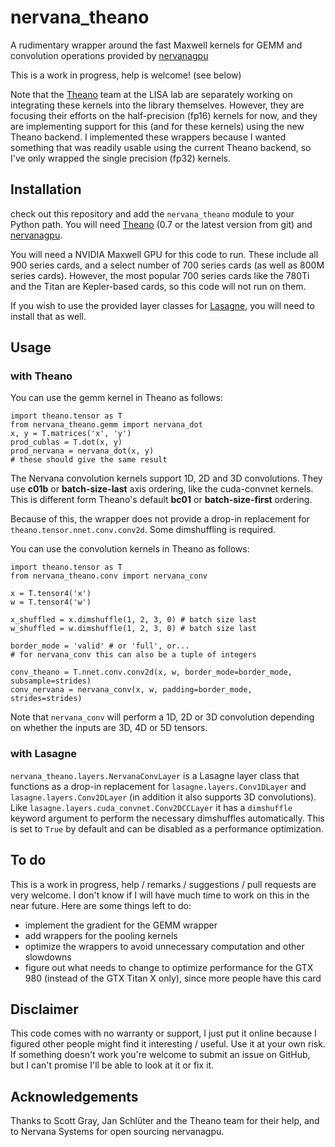 # nervana_theano
A rudimentary wrapper around the fast Maxwell kernels for GEMM and convolution operations provided by [nervanagpu](https://github.com/nervanasystems/nervanagpu)

This is a work in progress, help is welcome! (see below)

Note that the [Theano](https://github.com/Theano/Theano) team at the LISA lab are separately working on integrating these kernels into the library themselves. However, they are focusing their efforts on the half-precision (fp16) kernels for now, and they are implementing support for this (and for these kernels) using the new Theano backend. I implemented these wrappers because I wanted something that was readily usable using the current Theano backend, so I've only wrapped the single precision (fp32) kernels.

## Installation
check out this repository and add the `nervana_theano` module to your Python path.
You will need [Theano](https://github.com/Theano/Theano) (0.7 or the latest version from git) and [nervanagpu](https://github.com/nervanasystems/nervanagpu).

You will need a NVIDIA Maxwell GPU for this code to run. These include all 900 series cards, and a select number of 700 series cards (as well as 800M series cards). However, the most popular 700 series cards like the 780Ti and the Titan are Kepler-based cards, so this code will not run on them.

If you wish to use the provided layer classes for [Lasagne](https://github.com/Lasagne/Lasagne), you will need to install that as well.

## Usage
### with Theano
You can use the gemm kernel in Theano as follows:
```
import theano.tensor as T
from nervana_theano.gemm import nervana_dot
x, y = T.matrices('x', 'y')
prod_cublas = T.dot(x, y)
prod_nervana = nervana_dot(x, y)
# these should give the same result
```

The Nervana convolution kernels support 1D, 2D and 3D convolutions. They use **c01b** or **batch-size-last** axis ordering, like the cuda-convnet kernels. This is different form Theano's default **bc01** or **batch-size-first** ordering.

Because of this, the wrapper does not provide a drop-in replacement for `theano.tensor.nnet.conv.conv2d`. Some dimshuffling is required.

You can use the convolution kernels in Theano as follows:
```
import theano.tensor as T
from nervana_theano.conv import nervana_conv

x = T.tensor4('x')
w = T.tensor4('w')

x_shuffled = x.dimshuffle(1, 2, 3, 0) # batch size last
w_shuffled = w.dimshuffle(1, 2, 3, 0) # batch size last

border_mode = 'valid' # or 'full', or...
# for nervana_conv this can also be a tuple of integers

conv_theano = T.nnet.conv.conv2d(x, w, border_mode=border_mode, subsample=strides)
conv_nervana = nervana_conv(x, w, padding=border_mode, strides=strides)
```

Note that `nervana_conv` will perform a 1D, 2D or 3D convolution depending on whether the inputs are 3D, 4D or 5D tensors.

### with Lasagne
`nervana_theano.layers.NervanaConvLayer` is a Lasagne layer class that functions as a drop-in replacement for `lasagne.layers.Conv1DLayer` and `lasagne.layers.Conv2DLayer` (in addition it also supports 3D convolutions). Like `lasagne.layers.cuda_convnet.Conv2DCCLayer` it has a `dimshuffle` keyword argument to perform the necessary dimshuffles automatically. This is set to `True` by default and can be disabled as a performance optimization.

## To do
This is a work in progress, help / remarks / suggestions / pull requests are very welcome. I don't know if I will have much time to work on this in the near future. Here are some things left to do:

- implement the gradient for the GEMM wrapper
- add wrappers for the pooling kernels
- optimize the wrappers to avoid unnecessary computation and other slowdowns
- figure out what needs to change to optimize performance for the GTX 980 (instead of the GTX Titan X only), since more people have this card

## Disclaimer

This code comes with no warranty or support, I just put it online because I figured other people might find it interesting / useful. Use it at your own risk. If something doesn't work you're welcome to submit an issue on GitHub, but I can't promise I'll be able to look at it or fix it.

## Acknowledgements

Thanks to Scott Gray, Jan Schlüter and the Theano team for their help, and to Nervana Systems for open sourcing nervanagpu.
